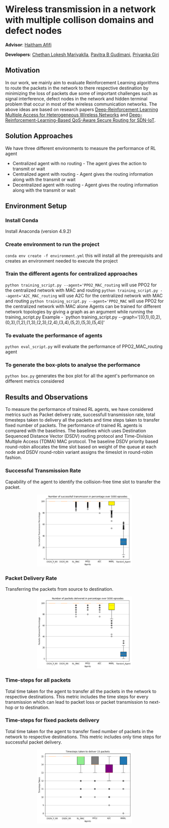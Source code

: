 # Wireless transmission in a network with multiple collison domains and defect nodes

**Advisor**: [Haitham Afifi](https://github.com/haithamafifi)

**Developers**: [Chethan Lokesh Mariyaklla](https://github.com/mlchethanupb), [Pavitra B Gudimani](https://github.com/gudimani), [Priyanka Giri](https://github.com/pikuzz)

## Motivation 
<!-- what is the project
what is the problem and what is the solution

*the default routing protocols are vulnerable to network with defect nodes
* transmission in wireless network where each node will have a packet and they face the interference problem and here we are using the  RL what is the role of RL here.
* RL plays a role in dynamically assigning a time slot to transfer or wait for each node.
* RL also dynamically avoids a defect node in the network while transmitting the packet.
* We have merged the concept of dynamically allocating the time slot and defect node avoidance from the other paper. -->

In our work, we mainly aim to evaluate Reinforcement Learning algorithms to route the packets in the network to there respective destination by minimizing the loss of packets due some of important challenges such as signal interference, defect nodes in the network and hidden terminal problem that occur in most of the wireless communication networks. The above ideas are based on research papers [Deep-Reinforcement Learning Multiple Access for Heterogeneous Wireless Networks](https://ieeexplore.ieee.org/document/8422168) and [Deep-Reinforcement-Learning-Based QoS-Aware Secure Routing for SDN-IoT](https://ieeexplore.ieee.org/document/8935210). 

## Solution Approaches
We have three different environments to measure the performance of RL agent
* Centralized agent with no routing - The agent gives the action to transmit or wait
* Centralized agent with routing - Agent gives the routing information along with the transmit or wait
* Decentralized agent with routing - Agent gives the routing information along with the transmit or wait

## Environment Setup

### Install Conda
Install Anaconda (version 4.9.2)

### Create environment to run the project
`conda env create -f environment.yml` this will install all the prerequisits and creates an environment needed to execute the project

### Train the different agents for centralized approaches
`python training_script.py --agent='PPO2_MAC_routing` will use PPO2 for the centralized network with MAC and routing
`python training_script.py --agent='A2C_MAC_routing` will use A2C for the centralized network with MAC and routing
`python training_script.py --agent='PPO2_MAC` will use PPO2 for the centralized network with MAC alone
Agents can be trained for different network topologies by giving a graph as an argument while running the training_script.py
Example - `python training_script.py --graph='[(0,1),(0,2),(0,3),(1,2),(1,3),(2,3),(2,4),(3,4),(5,2),(5,3),(5,4)]'

### To evaluate the performance of agents
`python eval_script.py` will evaluate the performance of PPO2_MAC_routing agent

### To generate the box-plots to analyse the performance
`python box.py` generates the box plot for all the agent's performance on different metrics considered

## Results and Observations
To measure the performance of trained RL agents, we have considered metrics such as Packet delivery rate, successfull transmission rate, total timesteps taken to delivery all the packets and time steps taken to transfer fixed number of packets.
The performance of trained RL agents is compared with the baselines. The baselines which uses Destination Sequenced Distance Vector (DSDV) routing protocol and Time-Division Multiple Access (TDMA) MAC protocol. The baseline DSDV priority based round-robin allocates the time slot based on weight of the queue at each node and DSDV round-robin variant assigns the timeslot in round-robin fashion.


### Successful Transmission Rate
Capability of the agent to identify the collision-free time slot to transfer the packet.
<p align="center">
<img src="images/Successfull_Transmission_Final.pdf" alt="Percentage of packet delivered to destination" width="300"/>
</p>

### Packet Delivery Rate
Transferring the packets from source to destination.
<p align="center">
<img src="images/Packet_Delivered_Final.pdf" alt="Percentage of packet delivered to destination" width="300"/>
</p>

### Time-steps for all packets
Total time taken for the agent to transfer all the packets in the network to respective destinations. This metric includes
the time steps for every transmission which can lead to packet loss or packet transmission to next-hop or to destination.


### Time-steps for fixed packets delivery
Total time taken for the agent to transfer fixed number of packets in the network to respective destinations. This metric includes only time steps for successful packet delivery.
<p align="center">
<img src="images/Timesteps_Fixed_PD.pdf" alt="Percentage of packet delivered to destination" width="300"/>
</p>















